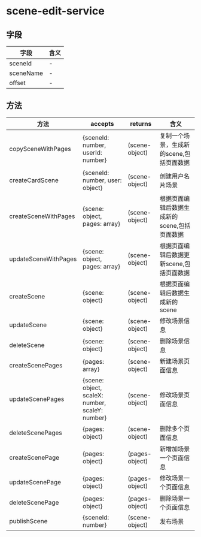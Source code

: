 # scene-edit-service

## 字段

字段        | 含义
--------- | --
sceneId   | -
sceneName | -
offset    | -

## 方法

方法                   | accepts                                         | returns        | 含义
-------------------- | ----------------------------------------------- | -------------- | -------------------------
copySceneWithPages   | {sceneId: number, userId: number}               | (scene-object) | 复制一个场景，生成新的scene,包括页面数据
createCardScene      | {sceneId: number, user: object}                 | (scene-object) | 创建用户名片场景
createSceneWithPages | {scene: object, pages: array}                   | (scene-object) | 根据页面编辑后数据生成新的scene,包括页面数据
updateSceneWithPages | {scene: object, pages: array}                   | (scene-object) | 根据页面编辑后数据更新scene,包括页面数据
createScene          | {scene: object}                                 | (scene-object) | 根据页面编辑后数据生成新的scene
updateScene          | {scene: object}                                 | (scene-object) | 修改场景信息
deleteScene          | {scene: object}                                 | (scene-object) | 删除场景信息
createScenePages     | {pages: array}                                  | (scene-object) | 新建场景页面信息
updateScenePages     | {scene: object, scaleX: number, scaleY: number} | (scene-object) | 修改场景页面信息
deleteScenePages     | {pages: object}                                 | (scene-object) | 删除多个页面信息
createScenePage      | {pages: object}                                 | (pages-object) | 新增加场景一个页面信息
updateScenePage      | {pages: object}                                 | (pages-object) | 修改场景一个页面信息
deleteScenePage      | {pages: object}                                 | (pages-object) | 删除场景一个页面信息
publishScene         | {sceneId: number}                               | (scene-object) | 发布场景
